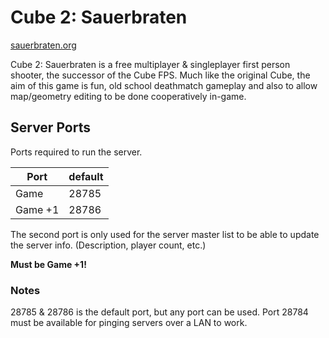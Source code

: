 # Cube 2: Sauerbraten
[sauerbraten.org](http://sauerbraten.org/)

Cube 2: Sauerbraten is a free multiplayer & singleplayer first person shooter, the successor of the Cube FPS.
Much like the original Cube, the aim of this game is fun, old school deathmatch gameplay and also to allow map/geometry editing to be done cooperatively in-game.

## Server Ports

Ports required to run the server.

| Port    | default |
|---------|---------|
| Game    | 28785   |
| Game +1 | 28786   |

The second port is only used for the server master list to be able to update the server info. (Description, player count, etc.)

**Must be Game +1!**

### Notes

<!--Notes about the server ports.-->
28785 & 28786 is the default port, but any port can be used.
Port 28784 must be available for pinging servers over a LAN to work.
